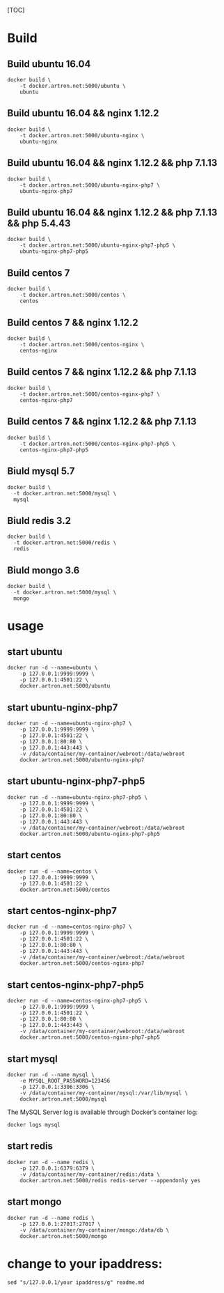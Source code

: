 [TOC]

# Build

## Build ubuntu 16.04

```
docker build \
    -t docker.artron.net:5000/ubuntu \
    ubuntu
```

## Build ubuntu 16.04 && nginx 1.12.2

```
docker build \
    -t docker.artron.net:5000/ubuntu-nginx \
    ubuntu-nginx   
```

## Build ubuntu 16.04 && nginx 1.12.2 && php 7.1.13

```
docker build \
    -t docker.artron.net:5000/ubuntu-nginx-php7 \
    ubuntu-nginx-php7
```

## Build ubuntu 16.04 && nginx 1.12.2  && php 7.1.13 && php 5.4.43

```
docker build \
    -t docker.artron.net:5000/ubuntu-nginx-php7-php5 \
    ubuntu-nginx-php7-php5 
```

## Build centos 7

```
docker build \
    -t docker.artron.net:5000/centos \
    centos
```

## Build centos 7 && nginx 1.12.2

```
docker build \
    -t docker.artron.net:5000/centos-nginx \
    centos-nginx   
```

## Build centos 7 && nginx 1.12.2 && php 7.1.13

```
docker build \
    -t docker.artron.net:5000/centos-nginx-php7 \
    centos-nginx-php7
```

## Build centos 7 && nginx 1.12.2 && php 7.1.13

```
docker build \
    -t docker.artron.net:5000/centos-nginx-php7-php5 \
    centos-nginx-php7-php5    
```

## Biuld mysql 5.7

```
docker build \
  -t docker.artron.net:5000/mysql \
  mysql
```

## Biuld redis 3.2
```
docker build \
  -t docker.artron.net:5000/redis \
  redis
```

## Biuld mongo 3.6
```
docker build \
  -t docker.artron.net:5000/mysql \
  mongo
```

# usage

## start ubuntu

```
docker run -d --name=ubuntu \
    -p 127.0.0.1:9999:9999 \
    -p 127.0.0.1:4501:22 \
    docker.artron.net:5000/ubuntu 
```

## start ubuntu-nginx-php7

```
docker run -d --name=ubuntu-nginx-php7 \
    -p 127.0.0.1:9999:9999 \
    -p 127.0.0.1:4501:22 \
    -p 127.0.0.1:80:80 \
    -p 127.0.0.1:443:443 \
    -v /data/container/my-container/webroot:/data/webroot
    docker.artron.net:5000/ubuntu-nginx-php7
```

## start ubuntu-nginx-php7-php5

```
docker run -d --name=ubuntu-nginx-php7-php5 \
    -p 127.0.0.1:9999:9999 \
    -p 127.0.0.1:4501:22 \
    -p 127.0.0.1:80:80 \
    -p 127.0.0.1:443:443 \
    -v /data/container/my-container/webroot:/data/webroot
    docker.artron.net:5000/ubuntu-nginx-php7-php5
```


## start centos

```
docker run -d --name=centos \
    -p 127.0.0.1:9999:9999 \
    -p 127.0.0.1:4501:22 \
    docker.artron.net:5000/centos
```

## start centos-nginx-php7

```
docker run -d --name=centos-nginx-php7 \
    -p 127.0.0.1:9999:9999 \
    -p 127.0.0.1:4501:22 \
    -p 127.0.0.1:80:80 \
    -p 127.0.0.1:443:443 \
    -v /data/container/my-container/webroot:/data/webroot
    docker.artron.net:5000/centos-nginx-php7
```

## start centos-nginx-php7-php5

```
docker run -d --name=centos-nginx-php7-php5 \
    -p 127.0.0.1:9999:9999 \
    -p 127.0.0.1:4501:22 \
    -p 127.0.0.1:80:80 \
    -p 127.0.0.1:443:443 \
    -v /data/container/my-container/webroot:/data/webroot
    docker.artron.net:5000/centos-nginx-php7-php5
```

## start mysql

```
docker run -d --name mysql \
    -e MYSQL_ROOT_PASSWORD=123456
    -p 127.0.0.1:3306:3306 \
    -v /data/container/my-container/mysql:/var/lib/mysql \
    docker.artron.net:5000/mysql
```

The MySQL Server log is available through Docker’s container log:

```
docker logs mysql
```


## start redis

```
docker run -d --name redis \
    -p 127.0.0.1:6379:6379 \
    -v /data/container/my-container/redis:/data \
    docker.artron.net:5000/redis redis-server --appendonly yes
```

## start mongo

```
docker run -d --name redis \
    -p 127.0.0.1:27017:27017 \
    -v /data/container/my-container/mongo:/data/db \
    docker.artron.net:5000/mongo
```




# change to your ipaddress:
```
sed "s/127.0.0.1/your ipaddress/g" readme.md
```
